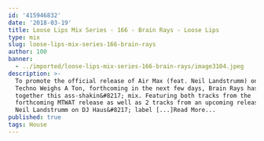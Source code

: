 ```yaml
---
id: '415946832'
date: '2018-03-19'
title: Loose Lips Mix Series - 166 - Brain Rays - Loose Lips
type: mix
slug: loose-lips-mix-series-166-brain-rays
author: 100
banner:
  - ../imported/loose-lips-mix-series-166-brain-rays/image3104.jpeg
description: >-
  To promote the official release of Air Max (feat. Neil Landstrumm) on My
  Techno Weighs A Ton, forthcoming in the next few days, Brain Rays has put
  together this ass-shakin&#8217; mix. Featuring both tracks from the
  forthcoming MTWAT release as well as 2 tracks from an upcoming release with
  Neil Landstrumm on DJ Haus&#8217; label [...]Read More...
published: true
tags: House
---
```

